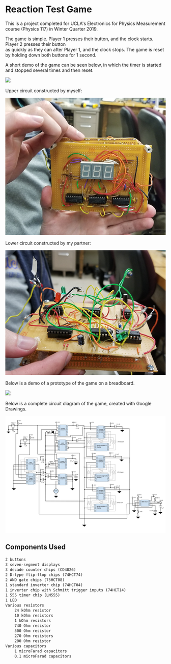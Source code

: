 # Reaction Test Game 

This is a project completed for UCLA's Electronics for Physics Measurement course (Physics 117) in Winter Quarter 2019. 

The game is simple. Player 1 presses their button, and the clock starts. Player 2 presses their button  
as quickly as they can after Player 1, and the clock stops. The game is reset by holding down both buttons for 1 second. 

A short demo of the game can be seen below, in which the timer is started and stopped several times and then reset. 

![](reaction_game_box_demo.gif)

Upper circuit constructed by myself:  

![alt text](https://github.com/cmordinibluhm/reaction_test_game/blob/master/display_board.png "Reaction Game Circuit Diagram")

Lower circuit constructed by my partner:  

![alt text](https://github.com/cmordinibluhm/reaction_test_game/blob/master/game_board.png "Reaction Game Circuit Diagram")

Below is a demo of a prototype of the game on a breadboard.  

![](reaction_test_game_breadboard.gif)

Below is a complete circuit diagram of the game, created with Google Drawings.

![alt text](https://github.com/cmordinibluhm/reaction_test_game/blob/master/reaction_game_diagram.jpg "Reaction Game Circuit Diagram")

## Components Used 

    2 buttons  
    3 seven-segment displays  
    3 decade counter chips (CD4026)  
    2 D-type flip-flop chips (74HCT74)  
    2 AND gate chips (75HCT08)  
    1 standard inverter chip (74HCT04)  
    1 inverter chip with Schmitt trigger inputs (74HCT14)  
    1 555 timer chip (LM555)  
    1 LED  
    Various resistors  
        24 kOhm resistor      
        10 kOhm resistors       
        1 kOhm resistors        
        740 Ohm resistor  
        500 Ohm resistor  
        270 Ohm resistors  
        200 Ohm resistor  
    Various capacitors  
        1 microFarad capacitors  
        0.1 microFarad capacitors  

